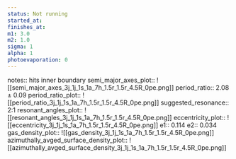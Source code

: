 ```yaml
---
status: Not running
started_at:
finishes_at:
m1: 3.0
m2: 1.0
sigma: 1
alpha: 1
photoevaporation: 0
---
```


notes:: hits inner boundary
semi_major_axes_plot:: ![[semi_major_axes_3j_1j_1s_1a_7h_1.5r_1.5r_4.5R_0pe.png]]
period_ratio:: 2.08 ± 0.09
period_ratio_plot:: ![[period_ratio_3j_1j_1s_1a_7h_1.5r_1.5r_4.5R_0pe.png]]
suggested_resonance:: 2:1
resonant_angles_plot:: ![[resonant_angles_3j_1j_1s_1a_7h_1.5r_1.5r_4.5R_0pe.png]]
eccentricity_plot:: ![[eccentricity_3j_1j_1s_1a_7h_1.5r_1.5r_4.5R_0pe.png]]
e1:: 0.114
e2:: 0.034
gas_density_plot:: ![[gas_density_3j_1j_1s_1a_7h_1.5r_1.5r_4.5R_0pe.png]]
azimuthally_avged_surface_density_plot:: ![[azimuthally_avged_surface_density_3j_1j_1s_1a_7h_1.5r_1.5r_4.5R_0pe.png]]
